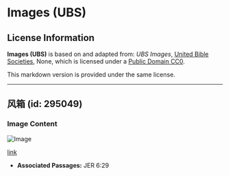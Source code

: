 # Images (UBS)

## License Information

**Images (UBS)** is based on and adapted from: _UBS Images_, [United Bible Societies](https://unitedbiblesocieties.org/), None, which is licensed under a [Public Domain CC0](https://creativecommons.org/public-domain/cc0/).

This markdown version is provided under the same license.



--------------------------------

## 风箱 (id: 295049)

### Image Content

![Image](https://cdn.aquifer.bible/aquifer-content/resources/Media/WEB-0368_bellows.jpg)

[link](https://cdn.aquifer.bible/aquifer-content/resources/Media/WEB-0368_bellows.jpg)

* **Associated Passages:** JER 6:29

